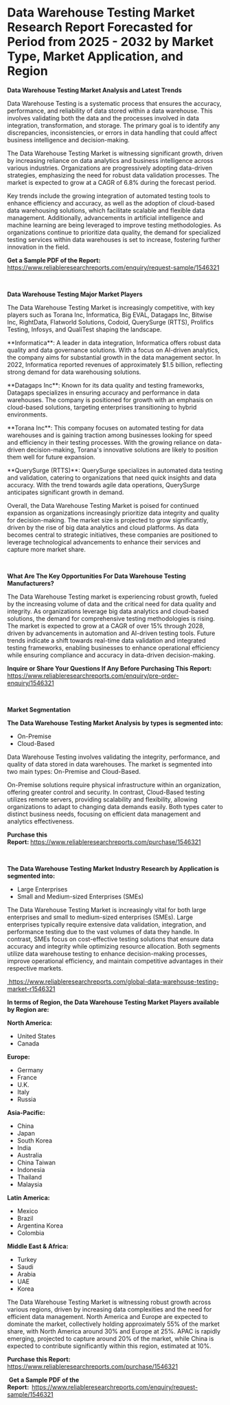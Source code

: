<p><h1>Data Warehouse Testing Market Research Report Forecasted for Period from 2025 -  2032 by Market Type, Market Application, and Region</h1></p><p><strong>Data Warehouse Testing Market Analysis and Latest Trends</strong></p>
<p><p>Data Warehouse Testing is a systematic process that ensures the accuracy, performance, and reliability of data stored within a data warehouse. This involves validating both the data and the processes involved in data integration, transformation, and storage. The primary goal is to identify any discrepancies, inconsistencies, or errors in data handling that could affect business intelligence and decision-making.</p><p>The Data Warehouse Testing Market is witnessing significant growth, driven by increasing reliance on data analytics and business intelligence across various industries. Organizations are progressively adopting data-driven strategies, emphasizing the need for robust data validation processes. The market is expected to grow at a CAGR of 6.8% during the forecast period. </p><p>Key trends include the growing integration of automated testing tools to enhance efficiency and accuracy, as well as the adoption of cloud-based data warehousing solutions, which facilitate scalable and flexible data management. Additionally, advancements in artificial intelligence and machine learning are being leveraged to improve testing methodologies. As organizations continue to prioritize data quality, the demand for specialized testing services within data warehouses is set to increase, fostering further innovation in the field.</p></p>
<p><strong>Get a Sample PDF of the Report:&nbsp;</strong> <a href="https://www.reliableresearchreports.com/enquiry/request-sample/1546321?utm_campaign=3129&utm_medium=2&utm_source=Github&utm_content=ia&utm_term=20042025&utm_id=data-warehouse-testing">https://www.reliableresearchreports.com/enquiry/request-sample/1546321</a></p>
<p>&nbsp;</p>
<p><strong>Data Warehouse Testing Major Market Players</strong></p>
<p><p>The Data Warehouse Testing Market is increasingly competitive, with key players such as Torana Inc, Informatica, Big EVAL, Datagaps Inc, Bitwise Inc, RightData, Flatworld Solutions, Codoid, QuerySurge (RTTS), Prolifics Testing, Infosys, and QualiTest shaping the landscape.</p><p>**Informatica**: A leader in data integration, Informatica offers robust data quality and data governance solutions. With a focus on AI-driven analytics, the company aims for substantial growth in the data management sector. In 2022, Informatica reported revenues of approximately $1.5 billion, reflecting strong demand for data warehousing solutions.</p><p>**Datagaps Inc**: Known for its data quality and testing frameworks, Datagaps specializes in ensuring accuracy and performance in data warehouses. The company is positioned for growth with an emphasis on cloud-based solutions, targeting enterprises transitioning to hybrid environments.</p><p>**Torana Inc**: This company focuses on automated testing for data warehouses and is gaining traction among businesses looking for speed and efficiency in their testing processes. With the growing reliance on data-driven decision-making, Torana's innovative solutions are likely to position them well for future expansion.</p><p>**QuerySurge (RTTS)**: QuerySurge specializes in automated data testing and validation, catering to organizations that need quick insights and data accuracy. With the trend towards agile data operations, QuerySurge anticipates significant growth in demand.</p><p>Overall, the Data Warehouse Testing Market is poised for continued expansion as organizations increasingly prioritize data integrity and quality for decision-making. The market size is projected to grow significantly, driven by the rise of big data analytics and cloud platforms. As data becomes central to strategic initiatives, these companies are positioned to leverage technological advancements to enhance their services and capture more market share.</p></p>
<p>&nbsp;</p>
<p><strong>What Are The Key Opportunities For Data Warehouse Testing Manufacturers?</strong></p>
<p><p>The Data Warehouse Testing market is experiencing robust growth, fueled by the increasing volume of data and the critical need for data quality and integrity. As organizations leverage big data analytics and cloud-based solutions, the demand for comprehensive testing methodologies is rising. The market is expected to grow at a CAGR of over 15% through 2028, driven by advancements in automation and AI-driven testing tools. Future trends indicate a shift towards real-time data validation and integrated testing frameworks, enabling businesses to enhance operational efficiency while ensuring compliance and accuracy in data-driven decision-making.</p></p>
<p><strong>Inquire or Share Your Questions If Any Before Purchasing This Report:</strong> <a href="https://www.reliableresearchreports.com/enquiry/pre-order-enquiry/1546321?utm_campaign=3129&utm_medium=2&utm_source=Github&utm_content=ia&utm_term=20042025&utm_id=data-warehouse-testing">https://www.reliableresearchreports.com/enquiry/pre-order-enquiry/1546321</a></p>
<p>&nbsp;</p>
<p><strong>Market Segmentation</strong></p>
<p><strong>The Data Warehouse Testing Market Analysis by types is segmented into:</strong></p>
<p><ul><li>On-Premise</li><li>Cloud-Based</li></ul></p>
<p><p>Data Warehouse Testing involves validating the integrity, performance, and quality of data stored in data warehouses. The market is segmented into two main types: On-Premise and Cloud-Based. </p><p>On-Premise solutions require physical infrastructure within an organization, offering greater control and security. In contrast, Cloud-Based testing utilizes remote servers, providing scalability and flexibility, allowing organizations to adapt to changing data demands easily. Both types cater to distinct business needs, focusing on efficient data management and analytics effectiveness.</p></p>
<p><strong>Purchase this Report:&nbsp;</strong><a href="https://www.reliableresearchreports.com/purchase/1546321?utm_campaign=3129&utm_medium=2&utm_source=Github&utm_content=ia&utm_term=20042025&utm_id=data-warehouse-testing">https://www.reliableresearchreports.com/purchase/1546321</a></p>
<p>&nbsp;</p>
<p><strong>The Data Warehouse Testing Market Industry Research by Application is segmented into:</strong></p>
<p><ul><li>Large Enterprises</li><li>Small and Medium-sized Enterprises (SMEs)</li></ul></p>
<p><p>The Data Warehouse Testing Market is increasingly vital for both large enterprises and small to medium-sized enterprises (SMEs). Large enterprises typically require extensive data validation, integration, and performance testing due to the vast volumes of data they handle. In contrast, SMEs focus on cost-effective testing solutions that ensure data accuracy and integrity while optimizing resource allocation. Both segments utilize data warehouse testing to enhance decision-making processes, improve operational efficiency, and maintain competitive advantages in their respective markets.</p></p>
<p><a href="https://www.reliableresearchreports.com/global-data-warehouse-testing-market-r1546321?utm_campaign=3129&utm_medium=2&utm_source=Github&utm_content=ia&utm_term=20042025&utm_id=data-warehouse-testing">&nbsp;https://www.reliableresearchreports.com/global-data-warehouse-testing-market-r1546321</a></p>
<p><strong>In terms of Region, the Data Warehouse Testing Market Players available by Region are:</strong></p>
<p>
    <p> <strong> North America: </strong>
        <ul>
            <li>United States</li>
            <li>Canada</li>
        </ul>
        </p> 
    <p> <strong> Europe: </strong>
        <ul>
            <li>Germany</li>
            <li>France</li>
            <li>U.K.</li>
            <li>Italy</li>
            <li>Russia</li>
        </ul>
        </p> 
    <p> <strong> Asia-Pacific: </strong>
        <ul>
            <li>China</li>
            <li>Japan</li>
            <li>South Korea</li>
            <li>India</li>
            <li>Australia</li>
            <li>China Taiwan</li>
            <li>Indonesia</li>
            <li>Thailand</li>
            <li>Malaysia</li>
        </ul>
        </p> 
    <p> <strong> Latin America: </strong>
        <ul>
            <li>Mexico</li>
            <li>Brazil</li>
            <li>Argentina Korea</li>
            <li>Colombia</li>
        </ul>
        </p> 
    <p> <strong> Middle East & Africa: </strong>
        <ul>
            <li>Turkey</li>
            <li>Saudi</li>
            <li>Arabia</li>
            <li>UAE</li>
            <li>Korea</li>
        </ul>
    </p>
    </p>
<p><p>The Data Warehouse Testing Market is witnessing robust growth across various regions, driven by increasing data complexities and the need for efficient data management. North America and Europe are expected to dominate the market, collectively holding approximately 55% of the market share, with North America around 30% and Europe at 25%. APAC is rapidly emerging, projected to capture around 20% of the market, while China is expected to contribute significantly within this region, estimated at 10%.</p></p>
<p><strong>Purchase this Report: </strong><a href="https://www.reliableresearchreports.com/purchase/1546321?utm_campaign=3129&utm_medium=2&utm_source=Github&utm_content=ia&utm_term=20042025&utm_id=data-warehouse-testing">https://www.reliableresearchreports.com/purchase/1546321</a></p>
<p>&nbsp;<strong>Get a Sample PDF of the Report:&nbsp;&nbsp;</strong><a href="https://www.reliableresearchreports.com/enquiry/request-sample/1546321?utm_campaign=3129&utm_medium=2&utm_source=Github&utm_content=ia&utm_term=20042025&utm_id=data-warehouse-testing">https://www.reliableresearchreports.com/enquiry/request-sample/1546321</a></p>
<p><strong></strong></p>
<p><p></p><p></p><p></p></p>